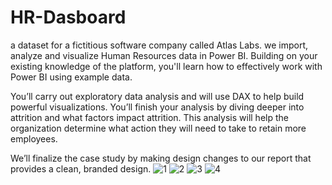 # HR-Dasboard
a dataset for a fictitious software company called Atlas Labs. we import, analyze and visualize Human Resources data in Power BI. Building on your existing knowledge of the platform, you'll learn how to effectively work with Power BI using example data.


You’ll carry out exploratory data analysis and will use DAX to help build powerful visualizations. You’ll finish your analysis by diving deeper into attrition and what factors impact attrition. This analysis will help the organization determine what action they will need to take to retain more employees.


We’ll finalize the case study by making design changes to our report that provides a clean, branded design.
![1](https://github.com/KhaledSamirIsmael/HR-Dasboard/assets/46131983/a122e18f-bb0f-437f-b21f-fd9b5bfcab49)
![2](https://github.com/KhaledSamirIsmael/HR-Dasboard/assets/46131983/35f72231-64f7-44f2-b147-fb91d03b5960)
![3](https://github.com/KhaledSamirIsmael/HR-Dasboard/assets/46131983/52910704-280e-4976-897a-15982cda052d)
![4](https://github.com/KhaledSamirIsmael/HR-Dasboard/assets/46131983/d1681554-6b13-47fe-8eac-b8b71ab15791)
